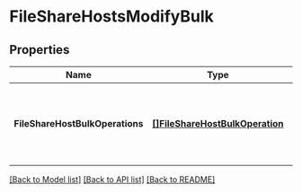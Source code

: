 # FileShareHostsModifyBulk

## Properties
Name | Type | Description | Notes
------------ | ------------- | ------------- | -------------
**FileShareHostBulkOperations** | [**[]FileShareHostBulkOperation**](FileShareHostBulkOperation.md) | List of operations to be performed on the File Share Hosts | [default to null]

[[Back to Model list]](../README.md#documentation-for-models) [[Back to API list]](../README.md#documentation-for-api-endpoints) [[Back to README]](../README.md)

